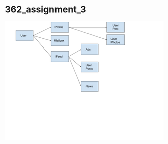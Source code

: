 # 362_assignment_3

![Image description](https://github.com/MatthewHawkins/362_assignment_3/blob/main/In%20Class%20Activity%201.png)
